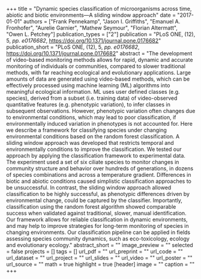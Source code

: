 +++
title = "Dynamic species classification of microorganisms across time, abiotic and biotic environments—A sliding window approach"
date = "2017-01-01"
authors = ["Frank Pennekamp", "Jason I. Griffiths", "Emanuel A. Fronhofer", "Aurelie Garnier", "Mathew Seymour", "Florian Altermatt", "Owen L. Petchey"]
publication_types = ["2"]
publication = "PLoS ONE, (12), 5, _pp. e0176682_, https://doi.org/10.1371/journal.pone.0176682"
publication_short = "PLoS ONE, (12), 5, _pp. e0176682_, https://doi.org/10.1371/journal.pone.0176682"
abstract = "The development of video-based monitoring methods allows for rapid, dynamic and accurate monitoring of individuals or communities, compared to slower traditional methods, with far reaching ecological and evolutionary applications. Large amounts of data are generated using video-based methods, which can be effectively processed using machine learning (ML) algorithms into meaningful ecological information. ML uses user defined classes (e.g. species), derived from a subset (i.e. training data) of video-observed quantitative features (e.g. phenotypic variation), to infer classes in subsequent observations. However, phenotypic variation often changes due to environmental conditions, which may lead to poor classification, if environmentally induced variation in phenotypes is not accounted for. Here we describe a framework for classifying species under changing environmental conditions based on the random forest classification. A sliding window approach was developed that restricts temporal and environmentally conditions to improve the classification. We tested our approach by applying the classification framework to experimental data. The experiment used a set of six ciliate species to monitor changes in community structure and behavior over hundreds of generations, in dozens of species combinations and across a temperature gradient. Differences in biotic and abiotic conditions caused simplistic classification approaches to be unsuccessful. In contrast, the sliding window approach allowed classification to be highly successful, as phenotypic differences driven by environmental change, could be captured by the classifier. Importantly, classification using the random forest algorithm showed comparable success when validated against traditional, slower, manual identification. Our framework allows for reliable classification in dynamic environments, and may help to improve strategies for long-term monitoring of species in changing environments. Our classification pipeline can be applied in fields assessing species community dynamics, such as eco-toxicology, ecology and evolutionary ecology."
abstract_short = ""
image_preview = ""
selected = false
projects = []
tags = []
url_pdf = ""
url_preprint = ""
url_code = ""
url_dataset = ""
url_project = ""
url_slides = ""
url_video = ""
url_poster = ""
url_source = ""
math = true
highlight = true
[header]
image = ""
caption = ""
+++
